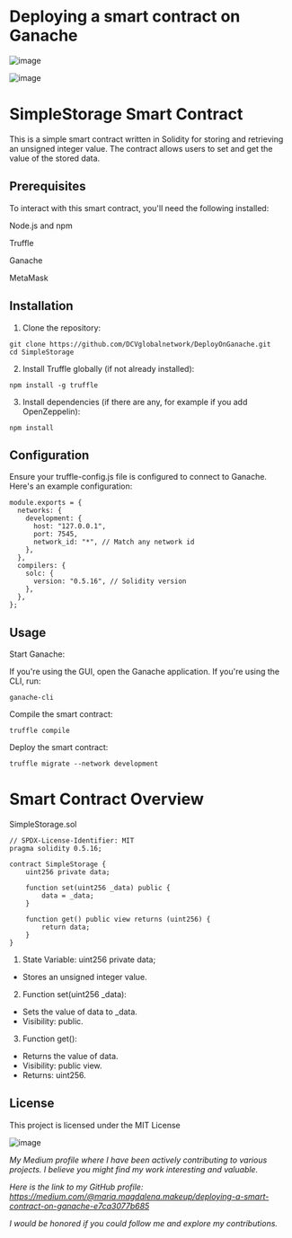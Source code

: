 # Deploying a smart contract on Ganache


![image](https://github.com/DCVglobalnetwork/DeployOnGanache/assets/105791829/f82a7531-b0a0-48f8-980b-58114e260667)


![image](https://github.com/DCVglobalnetwork/DeployOnGanache/assets/105791829/9ff5a53b-79d2-4892-9990-c3680a24ff23)

# SimpleStorage Smart Contract

This is a simple smart contract written in Solidity for storing and retrieving an unsigned integer value. The contract allows users to set and get the value of the stored data.

## Prerequisites

To interact with this smart contract, you'll need the following installed:


Node.js and npm

Truffle

Ganache

MetaMask

## Installation

1. Clone the repository:

```
git clone https://github.com/DCVglobalnetwork/DeployOnGanache.git
cd SimpleStorage
```

2. Install Truffle globally (if not already installed):
   
```
npm install -g truffle
```

3. Install dependencies (if there are any, for example if you add OpenZeppelin):

```
npm install
```

## Configuration
Ensure your truffle-config.js file is configured to connect to Ganache. Here's an example configuration:

```
module.exports = {
  networks: {
    development: {
      host: "127.0.0.1",
      port: 7545,
      network_id: "*", // Match any network id
    },
  },
  compilers: {
    solc: {
      version: "0.5.16", // Solidity version
    },
  },
};
```

## Usage

Start Ganache:

If you're using the GUI, open the Ganache application.
If you're using the CLI, run:

```
ganache-cli
```

Compile the smart contract:

```
truffle compile
```

Deploy the smart contract:

```
truffle migrate --network development
```

# Smart Contract Overview

SimpleStorage.sol

```
// SPDX-License-Identifier: MIT
pragma solidity 0.5.16;

contract SimpleStorage {
    uint256 private data;

    function set(uint256 _data) public {
        data = _data;
    }

    function get() public view returns (uint256) {
        return data;
    }
}
```

1. State Variable: uint256 private data;

 -  Stores an unsigned integer value.

2. Function set(uint256 _data):

  - Sets the value of data to _data.
  - Visibility: public.

3. Function get():

  - Returns the value of data.
  - Visibility: public view.
  - Returns: uint256.

## License
This project is licensed under the MIT License 


![image](https://github.com/DCVglobalnetwork/DeployOnGanache/assets/105791829/f11dd9f9-821b-49c8-b62e-5f38a0707888)

*My Medium profile where I have been actively contributing to various projects. I believe you might find my work interesting and valuable.*

*Here is the link to my GitHub profile: https://medium.com/@maria.magdalena.makeup/deploying-a-smart-contract-on-ganache-e7ca3077b685*

*I would be honored if you could follow me and explore my contributions.*


